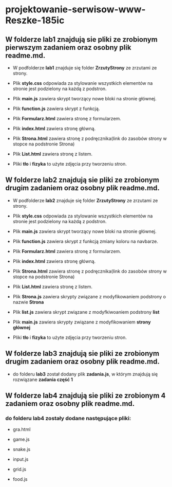 # projektowanie-serwisow-www-Reszke-185ic

## W folderze **lab1** znajdują sie pliki ze zrobionym pierwszym zadaniem oraz osobny plik **readme.md**.

- W podfolderze **lab1** znajduje się folder **ZrzutyStrony** ze zrzutami ze strony.

- Plik **style.css** odpowiada za stylowanie wszystkich elementów na stronie jest podzielony na każdą z podstron.

- Plik **main.js** zawiera skrypt tworzący nowe bloki na stronie głównej.

- Plik **function.js** zawiera skrypt z funkcją.

- Plik **Formularz.html** zawiera stronę z formularzem.

- Plik **index.html** zawiera stronę główną.

- Plik **Strona.html** zawiera stronę z podręcznika(link do zasobów strony w stopce na podstronie Strona)

- Plik **List.html** zawiera stronę z listem.

- Pliki **tło** i **fizyka** to użyte zdjęcia przy tworzeniu stron.


## W folderze **lab2** znajdują sie pliki ze zrobionym drugim zadaniem oraz osobny plik **readme.md**.

- W podfolderze **lab2** znajduje się folder **ZrzutyStrony** ze zrzutami ze strony.

- Plik **style.css** odpowiada za stylowanie wszystkich elementów na stronie jest podzielony na każdą z podstron.

- Plik **main.js** zawiera skrypt tworzący nowe bloki na stronie głównej.

- Plik **function.js** zawiera skrypt z funkcją zmiany koloru na navbarze.

- Plik **Formularz.html** zawiera stronę z formularzem.

- Plik **index.html** zawiera stronę główną.

- Plik **Strona.html** zawiera stronę z podręcznika(link do zasobów strony w stopce na podstronie Strona)

- Plik **List.html** zawiera stronę z listem.

- Plik **Strona.js** zawiera skrypty związane z modyfikowaniem podstrony o nazwie **Strona**

- Plik **list.js** zawiera skrypt związane z modyfkiwoaniem podstrony **list**

- Plik **main.js** zawiera skrypty związane z modyfikowaniem **strony głównej**

- Pliki **tło** i **fizyka** to użyte zdjęcia przy tworzeniu stron.

## W folderze **lab3** znajdują sie pliki ze zrobionym drugim zadaniem oraz osobny plik **readme.md**.

- do folderu **lab3** został dodany plik **zadania.js**, w którym znajdują się rozwiązane **zadania część 1**

## W folderze **lab4** znajdują sie pliki ze zrobionym 4 zadaniem oraz osobny plik **readme.md**.

### do folderu **lab4** zostały dodane następujące pliki:

- gra.html

- game.js

- snake.js

- input.js

- grid.js

- food.js

